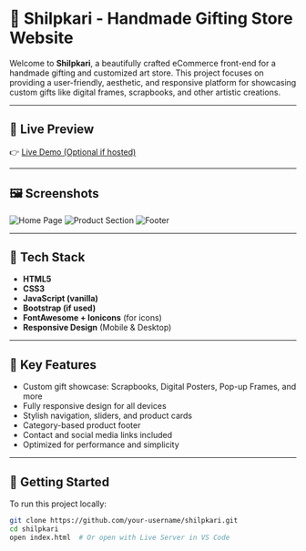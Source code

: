 # 🎨 Shilpkari - Handmade Gifting Store Website

Welcome to **Shilpkari**, a beautifully crafted eCommerce front-end for a handmade gifting and customized art store. This project focuses on providing a user-friendly, aesthetic, and responsive platform for showcasing custom gifts like digital frames, scrapbooks, and other artistic creations.

---

## 📸 Live Preview

👉 [Live Demo (Optional if hosted)](https://your-live-link.com)

---

## 🖼️ Screenshots

![Home Page](./assets/screenshots/homepage.png)
![Product Section](./assets/screenshots/product-section.png)
![Footer](./assets/screenshots/footer.png)

---

## 🧰 Tech Stack

- **HTML5**
- **CSS3**
- **JavaScript (vanilla)**
- **Bootstrap (if used)**
- **FontAwesome + Ionicons** (for icons)
- **Responsive Design** (Mobile & Desktop)

---

## 🎁 Key Features

- Custom gift showcase: Scrapbooks, Digital Posters, Pop-up Frames, and more
- Fully responsive design for all devices
- Stylish navigation, sliders, and product cards
- Category-based product footer
- Contact and social media links included
- Optimized for performance and simplicity

---

## 🚀 Getting Started

To run this project locally:

```bash
git clone https://github.com/your-username/shilpkari.git
cd shilpkari
open index.html  # Or open with Live Server in VS Code
